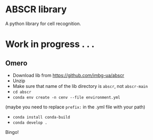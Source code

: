 # ABSCR library
A python library for cell recognition.
# Work in progress . . .

## Omero

- Download lib from https://github.com/imbg-ua/abscr
- Unzip 
- Make sure that name of the lib directory is `abscr`, not `abscr-main`
- `cd abscr`
- `conda env create -n cenv --file environment.yml` 

(maybe you need to replace `prefix:` in the .yml file with your path)

- `conda install conda-build`
- `conda develop .`

Bingo!
